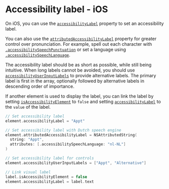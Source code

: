 # Accessibility label - iOS

On iOS, you can use the [`accessibilityLabel`](https://developer.apple.com/documentation/objectivec/nsobject/1615181-accessibilitylabel) property to set an accessibility label.

You can also use the [`attributedAccessibilityLabel`](https://developer.apple.com/documentation/objectivec/nsobject/2865944-accessibilityattributedlabel) property for greater control over pronunciation. For example, spell out each character with [`.accessibilitySpeechPunctuation`](https://developer.apple.com/documentation/foundation/nsattributedstring/key/1620201-accessibilityspeechpunctuation) or set a language using [`.accessibilitySpeechLanguage`](https://developer.apple.com/documentation/foundation/nsattributedstring/key/1620188-accessibilityspeechlanguage).

The accessibility label should be as short as possible, while still being intuitive. When long labels cannot be avoided, you should use [`accessibilityUserInputLabels`](https://developer.apple.com/documentation/objectivec/nsobject/3197989-accessibilityuserinputlabels) to provide alternative labels. The primary label is first in the array, optionally followed by alternative labels in descending order of importance.

If another element is used to display the label, you can link the label by setting [`isAccessibilityElement`](https://developer.apple.com/documentation/objectivec/nsobject/1615141-isaccessibilityelement) to `false` and setting [`accessibilityLabel`](https://developer.apple.com/documentation/uikit/uiaccessibilityelement/1619577-accessibilitylabel) to the `value` of the label.

```swift
// Set accessibility label
element.accessibilityLabel = "Appt"

// Set accessibility label with Dutch speech engine
element.attributedAccessibilityLabel = NSAttributedString(
  string: "Appt",
  attributes: [.accessibilitySpeechLanguage: "nl-NL"]
)

// Set accessibility label for controls
element.accessibilityUserInputLabels = ["Appt", "Alternative"]

// Link visual label
label.isAccessibilityElement = false
element.accessibilityLabel = label.text
```
